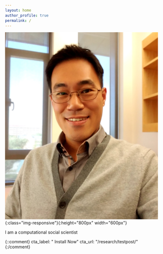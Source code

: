 ```yaml
---
layout: home
author_profile: true
permalink: /
---
```

![Me](/images/profile/my_profile_pic_office.jpg){:class="img-responsive"}{:height="800px" width="600px"}

I am a computational social scientist


{::comment}
cta_label: "<i class='fas fa-download'></i> Install Now"
cta_url: "/research/testpost/"
{:/comment}